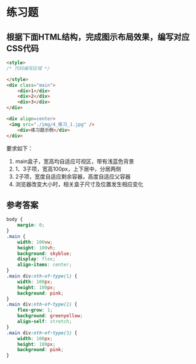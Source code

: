 # 练习题

## 根据下面HTML结构，完成图示布局效果，编写对应CSS代码

```html
<style>
/* 代码编写区域 */

</style>
<div class="main">
    <div>1</div>
    <div>2</div>
    <div>3</div>
</div>

<div align=center>
 <img src="./img/4_练习_1.jpg" />
    <div>练习题示例</div>
</div>
```

要求如下：

1. main盒子，宽高均自适应可视区，带有浅蓝色背景
2. 1、3子项，宽高100px，上下居中，分居两侧
3. 2子项，宽度自适应剩余容器，高度自适应父容器
4. 浏览器改变大小时，相关盒子尺寸及位置发生相应变化

## 参考答案

```css
body {
    margin: 0;
}
.main {
    width: 100vw;
    height: 100vh;
    background: skyblue;
    display: flex;
    align-items: center;
}
.main div:nth-of-type(1) {
    width: 100px;
    height: 100px;
    background: pink;
}
.main div:nth-of-type(2) {
    flex-grow: 1;
    background: greenyellow;
    align-self: stretch;
}
.main div:nth-of-type(3) {
    width: 100px;
    height: 100px;
    background: pink;
}
```
